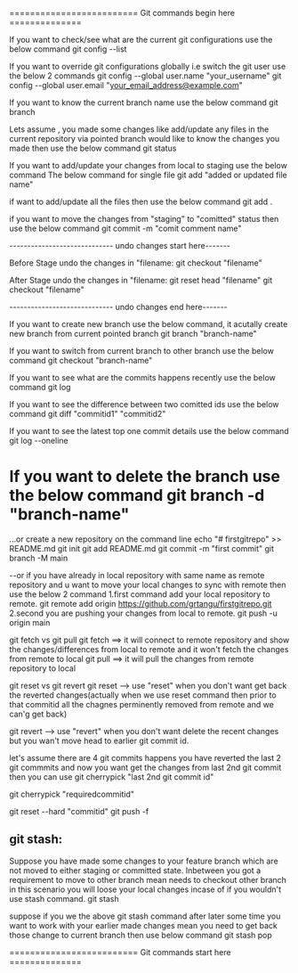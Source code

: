 
========================= Git commands begin here ==============

If you want to check/see what are the current git configurations use the below command
git config --list

If you want to override git configurations globally i.e switch the git user use the below 2 commands
git config --global user.name "your_username"
git config --global user.email "your_email_address@example.com"

If you want to know the current branch name use the below command
git branch

Lets assume , you made some changes like add/update any files in the current repository via pointed branch would like to know the changes you made then use the below command
git status

If you want to add/update your changes from local to staging use the below command
The below command for single file
git add "added or updated file name"

if want to add/update all the files then use the below command
git add .

if you want to move the changes from "staging" to "comitted" status then use the below command
git commit -m "comit comment name"

----------------------------- undo changes start here-------

Before Stage undo the changes in "filename:
git checkout "filename"

After Stage undo the changes in "filename:
git reset head "filename"
git checkout "filename"

----------------------------- undo changes end here-------

If you want to create new branch use the below command, it acutally create new branch from current pointed branch
git branch "branch-name"

If you want to switch from current branch to other branch use the below command
git checkout "branch-name"

If you want to see what are the commits happens recently use the below command
git log

If you want to see the difference between two comitted ids use the below command
git diff "commitid1" "commitid2"

If you want to see the latest top one commit details use the below command
git log --oneline

If you want to delete the branch use the below command
git branch -d "branch-name"
=====================

…or create a new repository on the command line
echo "# firstgitrepo" >> README.md
git init
git add README.md
git commit -m "first commit"
git branch -M main

--or if you have already in local repository with same name as remote repository and u want to move your local changes to sync with remote then use the below 2 command 
1.first command add your local repository to remote.
git remote add origin https://github.com/grtangu/firstgitrepo.git
2.second you are pushing your changes from local to remote.
git push -u origin main

git fetch vs git pull
git fetch ==> it will connect to remote repository and show the changes/differences from local to remote and it won't fetch the changes from remote to local
git pull ==> it will pull the changes from remote repository to local

git reset vs git revert
git reset --> use "reset" when you don't want get back the reverted changes(actually when we use reset command then prior to that commitid all the chagnes perminently removed from remote and we can'g get back)

git revert --> use "revert" when you don't want delete the recent changes but you wan't move  head to earlier git commit id.

let's assume there are 4 git commits happens you have reverted the last 2 git commmits and now you want get the changes from last 2nd git commit then you can use git cherrypick "last 2nd git commit id"

git cherrypick "requiredcommitid"


git reset --hard "commitid" 
git push -f 

git stash:
----------
Suppose you have made some changes to your feature branch which are not moved to either staging or committed state. Inbetween you got a requirement to move to other branch
mean needs to checkout other branch in this scenario you will loose your local changes incase of if you wouldn't use stash command.
git stash

suppose if you we the above git stash command after later some time you want to work with your earlier made changes mean you need to get back those change to current branch
then use below command
git stash pop

========================= Git commands start here ==============
